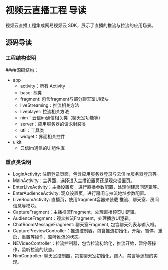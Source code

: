 # 视频云直播工程 导读

视频云直播工程集成网易视频云 SDK，展示了直播的推流与拉流的应用场景。

## <span id="源码导读"> 源码导读</span>

### 工程结构说明

####源码结构：

- app
    - activity：所有 Activity
	- base: 基类
	- fragment: 包含fragment与部分聊天室UI模块
	- liveStreaming：推流相关方法
	- liveplayer: 拉流相关方法
	- nim：云信im通信相关类（聊天室功能等）
	- server：应用服务器的请求封装类
	- util：工具类
	- widget：界面相关控件
- uikit
	- 云信im通信的UI组件库

### 重点类说明
- LoginActivity: 注册登录页面，包含应用服务器登录与云信im服务器登录等。
- MainActivity：主界面，选择进入主播设置页还是观众设置页。
- EnterLiveActivity：主播设置页，进行直播参数配置，处理创建房间逻辑等。
- EnterAudienceActivity: 观众设置页，进行房间与拉流地址参数配置。
- LiveRoomActivity: 直播页，使用fragment容器来装载 推流、聊天室、房间信息等模块。
- CaptureFragment：主播推流Fragment，处理直播预览UI逻辑。
- AudienceFragment：观众拉流Fragment，处理播放UI逻辑。
- ChatRoomMessageFragment: 聊天室Fragment, 包含聊天列表与输入框。
- CapturePreviewController：推流控制器，包含推流初始化，开始，暂停，重启，重置等操作，监听推流的状态。
- NEVideoController：拉流控制器，包含拉流初始化，推流开始，暂停等操作，监听拉流的状态。
- NimController: 聊天室控制器，包含聊天室初始化，踢人、禁言等逻辑的实现。

